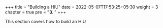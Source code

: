 +++
title = "Building a HIU"
date = 2022-05-07T17:53:25+05:30
weight = 3
chapter = true
pre = "<b>3. </b>"
+++

This section covers how to build an HIU